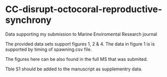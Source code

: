 # CC-disrupt-octocoral-reproductive-synchrony
Data supporting my submission to Marine Enviromental Research journal 

The provided data sets support figures 1, 2 & 4. The data in figure 1 is  is supported by timing of spawning.csv file. 

The figures here can be also found in the full MS that was submited. 

Tble S1 should be added to the manuscript as supplementry data.
